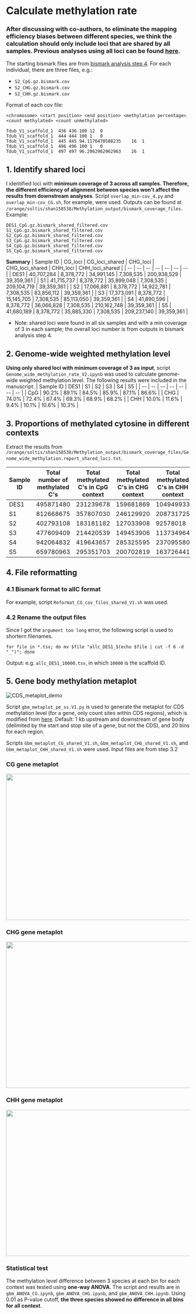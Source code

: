 # Calculate methylation rate
### After discussing with co-authors, to eliminate the mapping efficiency biases between different species, we think the calculation should only include loci that are shared by all samples. Previous analyses using all loci can be found [here](https://github.com/GatorShan/Tragopogon-Methylation-Project/tree/master/Calculate_methylation_rate/previous_analyses).

The starting bismark files are from [bismark analysis step 4](https://github.com/GatorShan/Tragopogon-Methylation-Project/tree/master/bismark_analysis#4-extract-bismark-methylation-profiles). For each individual, there are three files, e.g.:
  - `S2_CpG.gz.bismark.cov`
  - `S2_CHG.gz.bismark.cov`
  - `S2_CHH.gz.bismark.cov`

Format of each cov file:

`<chromosome> <start position> <end position> <methylation percentage> <count methylated> <count unmethylated>`

```
Tdub_V1_scaffold_1	436	436	100	12	0
Tdub_V1_scaffold_1	444	444	100	1	0
Tdub_V1_scaffold_1	445	445	94.1176470588235	16	1
Tdub_V1_scaffold_1	496	496	100	1	0
Tdub_V1_scaffold_1	497	497	96.2962962962963	26	1
```

## 1. Identify shared loci
I identified loci with **minimum coverage of 3 across all samples. Therefore, the different efficiency of alignment between species won't affect the results from downstream analyses**. Script `overlap_min-cov_4.py` and `overlap_min-cov_CG.sh`, for example, were used. Outputs can be found at `/orange/soltis/shan158538/Methylation_output/bismark_coverage_files`. Example:
```
DES1_CpG.gz.bismark_shared_filtered.cov
S1_CpG.gz.bismark_shared_filtered.cov
S2_CpG.gz.bismark_shared_filtered.cov
S3_CpG.gz.bismark_shared_filtered.cov
S4_CpG.gz.bismark_shared_filtered.cov
S5_CpG.gz.bismark_shared_filtered.cov
```

**Summary**
| Sample ID | CG_loci | CG_loci_shared | CHG_loci | CHG_loci_shared | CHH_loci | CHH_loci_shared |
| -- | -- | -- | -- | -- | -- | -- |
| DES1 | 40,707,284 | 8,378,772 | 34,991,145 | 7,308,535 | 200,938,529 | 39,359,361 |
| S1 | 41,715,737 | 8,378,772 | 35,899,048 | 7,308,535 | 209,104,719 | 39,359,361 |
| S2 | 17,066,881 | 8,378,772 | 14,922,781 | 7,308,535 | 83,856,112 | 39,359,361 |
| S3 | 17,373,091 | 8,378,772 | 15,145,705 | 7,308,535 | 85,113,050 | 39,359,361 |
| S4 | 41,890,596 | 8,378,772 | 36,066,828 | 7,308,535 | 210,162,748 | 39,359,361 |
| S5 | 41,680,189 | 8,378,772 | 35,885,330 | 7,308,535 | 209,237,140 | 39,359,361 |
* Note: shared loci were found in all six samples and with a min coverage of 3 in each sample; the overall loci number is from outputs in bismark analysis step 4.

## 2. Genome-wide weighted methylation level
**Using only shared loci with minimum coverage of 3 as input**, script `Genome_wide_methylation_rate_V2.ipynb` was used to calculate genome-wide weighted methylation level. The following results were included in the manuscript.
| Sample ID | DES1 | S1 | S2 | S3 | S4 | S5 |
| -- | -- | -- | -- | -- | -- | -- |
| CpG | 90.2% | 89.1% | 84.5% | 85.9% | 87.1% | 86.6% |
| CHG | 74.0% | 72.4% | 67.4% | 69.3% | 68.9% | 68.2% |
| CHH | 10.0% | 11.6% | 9.4% | 10.1% | 10.6% | 10.3% |

## 3. Proportions of methylated cytosine in different contexts
Extract the results from `/orange/soltis/shan158538/Methylation_output/bismark_coverage_files/Genome_wide_methylation.report_shared_loci.txt`.

| Sample ID | Total number of methylated C's | Total methylated C's in CpG context | Total methylated C's in CHG context | Total methylated C's in CHH context | %CpG | %CHG | %CHH |
| -- | -- | -- | -- | -- | -- | -- | -- |
| DES1 | 495871480| 231239678| 159681869| 104949933| 46.6%| 32.2%| 21.2%|
| S1 | 812668675 | 357807030| 246129920| 208731725| 44.0%| 30.3%| 25.7%|
| S2 | 402793108 | 183181182| 127033908| 92578018| 45.5%| 31.5%| 23.0%|
| S3 | 477609409| 214420539 | 149453906| 113734964| 44.9%| 31.3%| 23.8%|
| S4 | 942064832 | 419643657 | 285325595| 237095580| 44.5%| 30.3%| 25.2%|
| S5 | 659780963 | 295351703 | 200702819| 163726441| 44.8%| 30.4%| 24.8%|

## 4. File reformatting
### 4.1 Bismark format to allC format
For example, script `Reformat_CG_cov_files_shared_V1.sh` was used.
### 4.2 Rename the output files
Since I got the `argument too long` error, the following script is used to shortern filenames.

```
for file in *.tsv; do mv $file "allc_DES1_$(echo $file | cut -f 6 -d "_")"; done
```

Output: e.g. `allc_DES1_10000.tsv`, in which `10000` is the scaffold ID.

## 5. Gene body methylation metaplot
![CDS_metaplot_demo](https://github.com/GatorShan/Tragopogon-Methylation-Project/blob/master/Calculate_methylation_rate/images/CDS_metaplot_demo.png)

Script `gbm_metaplot_pe_ss.V1.py` is used to generate the metaplot for CDS methylation level (for a gene, only count sites within CDS regions), which is modified from [here](https://github.com/bhofmei/analysis-scripts/blob/master/methyl/gbm_metaplot_pe.py). Default: 1 kb upstream and downstream of gene body (delimited by the start and stop site of a gene, but not the CDS), and 20 bins for each region.

Scripts `Gbm_metaplot_CG_shared_V1.sh`, `Gbm_metaplot_CHG_shared_V1.sh`, and `Gbm_metaplot_CHH_shared_V1.sh` were used. Input files are from step 3.2

### CG gene metaplot

<img src="https://github.com/GatorShan/Tragopogon-Methylation-Project/blob/master/Calculate_methylation_rate/images/CG_gene_metaplot_shared_loci.png" width=600 height=400>

### CHG gene metaplot

<img src="https://github.com/GatorShan/Tragopogon-Methylation-Project/blob/master/Calculate_methylation_rate/images/CHG_gene_metaplot_shared_loci.png" width=600 height=400>

### CHH gene metaplot

<img src="https://github.com/GatorShan/Tragopogon-Methylation-Project/blob/master/Calculate_methylation_rate/images/CHH_gene_metaplot_shared_loci.png" width=600 height=400>

### Statistical test
The methylation level difference between 3 species at each bin for each context was tested using **one-way ANOVA**. The script and results are in `gbm_ANOVA_CG.ipynb`, `gbm_ANOVA_CHG.ipynb`, and `gbm_ANOVA_CHH.ipynb`. Using 0.01 as P-value cutoff, **the three species showed no difference in all bins for all context**.
